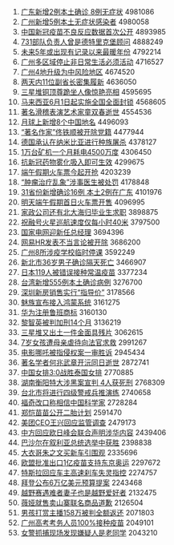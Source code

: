 1. [广东新增2例本土确诊 8例无症状](http://www.baidu.com/baidu?cl=3&tn=SE_baiduhomet8_jmjb7mjw&rsv_dl=fyb_top&fr=top1000&wd=%B9%E3%B6%AB%D0%C2%D4%F62%C0%FD%B1%BE%CD%C1%C8%B7%D5%EF%208%C0%FD%CE%DE%D6%A2%D7%B4) 4981086
1. [广州新增5例本土无症状感染者](http://www.baidu.com/baidu?cl=3&tn=SE_baiduhomet8_jmjb7mjw&rsv_dl=fyb_top&fr=top1000&wd=%B9%E3%D6%DD%D0%C2%D4%F65%C0%FD%B1%BE%CD%C1%CE%DE%D6%A2%D7%B4%B8%D0%C8%BE%D5%DF) 4980058
1. [中国新冠疫苗不良反应数据首次公开](http://www.baidu.com/baidu?cl=3&tn=SE_baiduhomet8_jmjb7mjw&rsv_dl=fyb_top&fr=top1000&wd=%D6%D0%B9%FA%D0%C2%B9%DA%D2%DF%C3%E7%B2%BB%C1%BC%B7%B4%D3%A6%CA%FD%BE%DD%CA%D7%B4%CE%B9%AB%BF%AA) 4893985
1. [731部队负责人曾是德特里克堡顾问](http://www.baidu.com/baidu?cl=3&tn=SE_baiduhomet8_jmjb7mjw&rsv_dl=fyb_top&fr=top1000&wd=731%B2%BF%B6%D3%B8%BA%D4%F0%C8%CB%D4%F8%CA%C7%B5%C2%CC%D8%C0%EF%BF%CB%B1%A4%B9%CB%CE%CA) 4888249
1. [未来5年或出现有记录以来最暖年份](http://www.baidu.com/baidu?cl=3&tn=SE_baiduhomet8_jmjb7mjw&rsv_dl=fyb_top&fr=top1000&wd=%CE%B4%C0%B45%C4%EA%BB%F2%B3%F6%CF%D6%D3%D0%BC%C7%C2%BC%D2%D4%C0%B4%D7%EE%C5%AF%C4%EA%B7%DD) 4792214
1. [广州多区域停止非日常生活必须活动](http://www.baidu.com/baidu?cl=3&tn=SE_baiduhomet8_jmjb7mjw&rsv_dl=fyb_top&fr=top1000&wd=%B9%E3%D6%DD%B6%E0%C7%F8%D3%F2%CD%A3%D6%B9%B7%C7%C8%D5%B3%A3%C9%FA%BB%EE%B1%D8%D0%EB%BB%EE%B6%AF) 4716527
1. [广州4地升级为中风险地区](http://www.baidu.com/baidu?cl=3&tn=SE_baiduhomet8_jmjb7mjw&rsv_dl=fyb_top&fr=top1000&wd=%B9%E3%D6%DD4%B5%D8%C9%FD%BC%B6%CE%AA%D6%D0%B7%E7%CF%D5%B5%D8%C7%F8) 4674520
1. [两天内11位副省长密集履新](http://www.baidu.com/baidu?cl=3&tn=SE_baiduhomet8_jmjb7mjw&rsv_dl=fyb_top&fr=top1000&wd=%C1%BD%CC%EC%C4%DA11%CE%BB%B8%B1%CA%A1%B3%A4%C3%DC%BC%AF%C2%C4%D0%C2) 4636050
1. [三星堆铜顶尊跪坐人像惊艳亮相](http://www.baidu.com/baidu?cl=3&tn=SE_baiduhomet8_jmjb7mjw&rsv_dl=fyb_top&fr=top1000&wd=%C8%FD%D0%C7%B6%D1%CD%AD%B6%A5%D7%F0%B9%F2%D7%F8%C8%CB%CF%F1%BE%AA%D1%DE%C1%C1%CF%E0) 4595695
1. [马来西亚6月1日起实施全国全面封锁](http://www.baidu.com/baidu?cl=3&tn=SE_baiduhomet8_jmjb7mjw&rsv_dl=fyb_top&fr=top1000&wd=%C2%ED%C0%B4%CE%F7%D1%C76%D4%C21%C8%D5%C6%F0%CA%B5%CA%A9%C8%AB%B9%FA%C8%AB%C3%E6%B7%E2%CB%F8) 4568605
1. [著名滑稽表演艺术家童双春逝世](http://www.baidu.com/baidu?cl=3&tn=SE_baiduhomet8_jmjb7mjw&rsv_dl=fyb_top&fr=top1000&wd=%D6%F8%C3%FB%BB%AC%BB%FC%B1%ED%D1%DD%D2%D5%CA%F5%BC%D2%CD%AF%CB%AB%B4%BA%CA%C5%CA%C0) 4554536
1. [月球上新增8个中国地名](http://www.baidu.com/baidu?cl=3&tn=SE_baiduhomet8_jmjb7mjw&rsv_dl=fyb_top&fr=top1000&wd=%D4%C2%C7%F2%C9%CF%D0%C2%D4%F68%B8%F6%D6%D0%B9%FA%B5%D8%C3%FB) 4496093
1. [“著名作家”佟铁顺被开除党籍](http://www.baidu.com/baidu?cl=3&tn=SE_baiduhomet8_jmjb7mjw&rsv_dl=fyb_top&fr=top1000&wd=%A1%B0%D6%F8%C3%FB%D7%F7%BC%D2%A1%B1%D9%A1%CC%FA%CB%B3%B1%BB%BF%AA%B3%FD%B5%B3%BC%AE) 4477944
1. [德国承认在纳米比亚进行种族屠杀](http://www.baidu.com/baidu?cl=3&tn=SE_baiduhomet8_jmjb7mjw&rsv_dl=fyb_top&fr=top1000&wd=%B5%C2%B9%FA%B3%D0%C8%CF%D4%DA%C4%C9%C3%D7%B1%C8%D1%C7%BD%F8%D0%D0%D6%D6%D7%E5%CD%C0%C9%B1) 4378127
1. [1万台矿机一个月耗电4500万度](http://www.baidu.com/baidu?cl=3&tn=SE_baiduhomet8_jmjb7mjw&rsv_dl=fyb_top&fr=top1000&wd=1%CD%F2%CC%A8%BF%F3%BB%FA%D2%BB%B8%F6%D4%C2%BA%C4%B5%E74500%CD%F2%B6%C8) 4306450
1. [抗新冠药物雾化吸入即可生效](http://www.baidu.com/baidu?cl=3&tn=SE_baiduhomet8_jmjb7mjw&rsv_dl=fyb_top&fr=top1000&wd=%BF%B9%D0%C2%B9%DA%D2%A9%CE%EF%CE%ED%BB%AF%CE%FC%C8%EB%BC%B4%BF%C9%C9%FA%D0%A7) 4299675
1. [端午假期火车票今起开抢](http://www.baidu.com/baidu?cl=3&tn=SE_baiduhomet8_jmjb7mjw&rsv_dl=fyb_top&fr=top1000&wd=%B6%CB%CE%E7%BC%D9%C6%DA%BB%F0%B3%B5%C6%B1%BD%F1%C6%F0%BF%AA%C7%C0) 4203239
1. [“肿瘤治疗乱象”涉事医生被处罚](http://www.baidu.com/baidu?cl=3&tn=SE_baiduhomet8_jmjb7mjw&rsv_dl=fyb_top&fr=top1000&wd=%A1%B0%D6%D7%C1%F6%D6%CE%C1%C6%C2%D2%CF%F3%A1%B1%C9%E6%CA%C2%D2%BD%C9%FA%B1%BB%B4%A6%B7%A3) 4178848
1. [31省份新增确诊16例 本土2例在广东](http://www.baidu.com/baidu?cl=3&tn=SE_baiduhomet8_jmjb7mjw&rsv_dl=fyb_top&fr=top1000&wd=31%CA%A1%B7%DD%D0%C2%D4%F6%C8%B7%D5%EF16%C0%FD%20%B1%BE%CD%C12%C0%FD%D4%DA%B9%E3%B6%AB) 4101976
1. [明天端午假期首日火车票开售](http://www.baidu.com/baidu?cl=3&tn=SE_baiduhomet8_jmjb7mjw&rsv_dl=fyb_top&fr=top1000&wd=%C3%F7%CC%EC%B6%CB%CE%E7%BC%D9%C6%DA%CA%D7%C8%D5%BB%F0%B3%B5%C6%B1%BF%AA%CA%DB) 4096995
1. [家政公司还有北大海归毕业生求职](http://www.baidu.com/baidu?cl=3&tn=SE_baiduhomet8_jmjb7mjw&rsv_dl=fyb_top&fr=top1000&wd=%BC%D2%D5%FE%B9%AB%CB%BE%BB%B9%D3%D0%B1%B1%B4%F3%BA%A3%B9%E9%B1%CF%D2%B5%C9%FA%C7%F3%D6%B0) 3898875
1. [祝融号火星巡航速度仅每小时40米](http://www.baidu.com/baidu?cl=3&tn=SE_baiduhomet8_jmjb7mjw&rsv_dl=fyb_top&fr=top1000&wd=%D7%A3%C8%DA%BA%C5%BB%F0%D0%C7%D1%B2%BA%BD%CB%D9%B6%C8%BD%F6%C3%BF%D0%A1%CA%B140%C3%D7) 3797500
1. [国家电网迎新任总经理](http://www.baidu.com/baidu?cl=3&tn=SE_baiduhomet8_jmjb7mjw&rsv_dl=fyb_top&fr=top1000&wd=%B9%FA%BC%D2%B5%E7%CD%F8%D3%AD%D0%C2%C8%CE%D7%DC%BE%AD%C0%ED) 3694396
1. [网易HR发表不当言论被开除](http://www.baidu.com/baidu?cl=3&tn=SE_baiduhomet8_jmjb7mjw&rsv_dl=fyb_top&fr=top1000&wd=%CD%F8%D2%D7HR%B7%A2%B1%ED%B2%BB%B5%B1%D1%D4%C2%DB%B1%BB%BF%AA%B3%FD) 3686200
1. [广州8所涉疫学校临时停课](http://www.baidu.com/baidu?cl=3&tn=SE_baiduhomet8_jmjb7mjw&rsv_dl=fyb_top&fr=top1000&wd=%B9%E3%D6%DD8%CB%F9%C9%E6%D2%DF%D1%A7%D0%A3%C1%D9%CA%B1%CD%A3%BF%CE) 3592249
1. [新北市36岁男子确诊隔天死亡](http://www.baidu.com/baidu?cl=3&tn=SE_baiduhomet8_jmjb7mjw&rsv_dl=fyb_top&fr=top1000&wd=%D0%C2%B1%B1%CA%D036%CB%EA%C4%D0%D7%D3%C8%B7%D5%EF%B8%F4%CC%EC%CB%C0%CD%F6) 3466907
1. [日本119人被错误接种常温疫苗](http://www.baidu.com/baidu?cl=3&tn=SE_baiduhomet8_jmjb7mjw&rsv_dl=fyb_top&fr=top1000&wd=%C8%D5%B1%BE119%C8%CB%B1%BB%B4%ED%CE%F3%BD%D3%D6%D6%B3%A3%CE%C2%D2%DF%C3%E7) 3377234
1. [台湾新增555例本土确诊病例](http://www.baidu.com/baidu?cl=3&tn=SE_baiduhomet8_jmjb7mjw&rsv_dl=fyb_top&fr=top1000&wd=%CC%A8%CD%E5%D0%C2%D4%F6555%C0%FD%B1%BE%CD%C1%C8%B7%D5%EF%B2%A1%C0%FD) 3276700
1. [深圳新房销售实行“指导价”](http://www.baidu.com/baidu?cl=3&tn=SE_baiduhomet8_jmjb7mjw&rsv_dl=fyb_top&fr=top1000&wd=%C9%EE%DB%DA%D0%C2%B7%BF%CF%FA%CA%DB%CA%B5%D0%D0%A1%B0%D6%B8%B5%BC%BC%DB%A1%B1) 3178566
1. [魅族宣布接入鸿蒙系统](http://www.baidu.com/baidu?cl=3&tn=SE_baiduhomet8_jmjb7mjw&rsv_dl=fyb_top&fr=top1000&wd=%F7%C8%D7%E5%D0%FB%B2%BC%BD%D3%C8%EB%BA%E8%C3%C9%CF%B5%CD%B3) 3161275
1. [华为注册鲁班商标](http://www.baidu.com/baidu?cl=3&tn=SE_baiduhomet8_jmjb7mjw&rsv_dl=fyb_top&fr=top1000&wd=%BB%AA%CE%AA%D7%A2%B2%E1%C2%B3%B0%E0%C9%CC%B1%EA) 3160130
1. [黎智英被判加刑14个月](http://www.baidu.com/baidu?cl=3&tn=SE_baiduhomet8_jmjb7mjw&rsv_dl=fyb_top&fr=top1000&wd=%C0%E8%D6%C7%D3%A2%B1%BB%C5%D0%BC%D3%D0%CC14%B8%F6%D4%C2) 3136219
1. [三星堆又出土一件金面具残片](http://www.baidu.com/baidu?cl=3&tn=SE_baiduhomet8_jmjb7mjw&rsv_dl=fyb_top&fr=top1000&wd=%C8%FD%D0%C7%B6%D1%D3%D6%B3%F6%CD%C1%D2%BB%BC%FE%BD%F0%C3%E6%BE%DF%B2%D0%C6%AC) 3062615
1. [7岁女孩遭母亲虐待向法官求救](http://www.baidu.com/baidu?cl=3&tn=SE_baiduhomet8_jmjb7mjw&rsv_dl=fyb_top&fr=top1000&wd=7%CB%EA%C5%AE%BA%A2%D4%E2%C4%B8%C7%D7%C5%B0%B4%FD%CF%F2%B7%A8%B9%D9%C7%F3%BE%C8) 2991267
1. [电影哪吒被指侵权案一审胜诉](http://www.baidu.com/baidu?cl=3&tn=SE_baiduhomet8_jmjb7mjw&rsv_dl=fyb_top&fr=top1000&wd=%B5%E7%D3%B0%C4%C4%DF%B8%B1%BB%D6%B8%C7%D6%C8%A8%B0%B8%D2%BB%C9%F3%CA%A4%CB%DF) 2945434
1. [著名学者何兆武章开沅同日逝世](http://www.baidu.com/baidu?cl=3&tn=SE_baiduhomet8_jmjb7mjw&rsv_dl=fyb_top&fr=top1000&wd=%D6%F8%C3%FB%D1%A7%D5%DF%BA%CE%D5%D7%CE%E4%D5%C2%BF%AA%E3%E4%CD%AC%C8%D5%CA%C5%CA%C0) 2872741
1. [中国女排3:0战胜泰国女排](http://www.baidu.com/baidu?cl=3&tn=SE_baiduhomet8_jmjb7mjw&rsv_dl=fyb_top&fr=top1000&wd=%D6%D0%B9%FA%C5%AE%C5%C53%3A0%D5%BD%CA%A4%CC%A9%B9%FA%C5%AE%C5%C5) 2770885
1. [湖南衡阳特大涉黑案宣判 4人获死刑](http://www.baidu.com/baidu?cl=3&tn=SE_baiduhomet8_jmjb7mjw&rsv_dl=fyb_top&fr=top1000&wd=%BA%FE%C4%CF%BA%E2%D1%F4%CC%D8%B4%F3%C9%E6%BA%DA%B0%B8%D0%FB%C5%D0%204%C8%CB%BB%F1%CB%C0%D0%CC) 2768309
1. [台北市将进行四级警戒兵推演练](http://www.baidu.com/baidu?cl=3&tn=SE_baiduhomet8_jmjb7mjw&rsv_dl=fyb_top&fr=top1000&wd=%CC%A8%B1%B1%CA%D0%BD%AB%BD%F8%D0%D0%CB%C4%BC%B6%BE%AF%BD%E4%B1%F8%CD%C6%D1%DD%C1%B7) 2740658
1. [福奇改口称相信中国科学家](http://www.baidu.com/baidu?cl=3&tn=SE_baiduhomet8_jmjb7mjw&rsv_dl=fyb_top&fr=top1000&wd=%B8%A3%C6%E6%B8%C4%BF%DA%B3%C6%CF%E0%D0%C5%D6%D0%B9%FA%BF%C6%D1%A7%BC%D2) 2728284
1. [郑恺苗苗公开二胎计划](http://www.baidu.com/baidu?cl=3&tn=SE_baiduhomet8_jmjb7mjw&rsv_dl=fyb_top&fr=top1000&wd=%D6%A3%E2%FD%C3%E7%C3%E7%B9%AB%BF%AA%B6%FE%CC%A5%BC%C6%BB%AE) 2591470
1. [美团CEO王兴回应监管调查](http://www.baidu.com/baidu?cl=3&tn=SE_baiduhomet8_jmjb7mjw&rsv_dl=fyb_top&fr=top1000&wd=%C3%C0%CD%C5CEO%CD%F5%D0%CB%BB%D8%D3%A6%BC%E0%B9%DC%B5%F7%B2%E9) 2479173
1. [中方回应欧日峰会联合声明涉华内容](http://www.baidu.com/baidu?cl=3&tn=SE_baiduhomet8_jmjb7mjw&rsv_dl=fyb_top&fr=top1000&wd=%D6%D0%B7%BD%BB%D8%D3%A6%C5%B7%C8%D5%B7%E5%BB%E1%C1%AA%BA%CF%C9%F9%C3%F7%C9%E6%BB%AA%C4%DA%C8%DD) 2439406
1. [巴沙尔在叙利亚总统选举中获胜](http://www.baidu.com/baidu?cl=3&tn=SE_baiduhomet8_jmjb7mjw&rsv_dl=fyb_top&fr=top1000&wd=%B0%CD%C9%B3%B6%FB%D4%DA%D0%F0%C0%FB%D1%C7%D7%DC%CD%B3%D1%A1%BE%D9%D6%D0%BB%F1%CA%A4) 2398838
1. [大衣哥朱之文买新车引围观](http://www.baidu.com/baidu?cl=3&tn=SE_baiduhomet8_jmjb7mjw&rsv_dl=fyb_top&fr=top1000&wd=%B4%F3%D2%C2%B8%E7%D6%EC%D6%AE%CE%C4%C2%F2%D0%C2%B3%B5%D2%FD%CE%A7%B9%DB) 2335696
1. [欧盟批准出口1亿疫苗支持东京奥运](http://www.baidu.com/baidu?cl=3&tn=SE_baiduhomet8_jmjb7mjw&rsv_dl=fyb_top&fr=top1000&wd=%C5%B7%C3%CB%C5%FA%D7%BC%B3%F6%BF%DA1%D2%DA%D2%DF%C3%E7%D6%A7%B3%D6%B6%AB%BE%A9%B0%C2%D4%CB) 2297672
1. [特斯拉回应车主高速刹车失灵指控](http://www.baidu.com/baidu?cl=3&tn=SE_baiduhomet8_jmjb7mjw&rsv_dl=fyb_top&fr=top1000&wd=%CC%D8%CB%B9%C0%AD%BB%D8%D3%A6%B3%B5%D6%F7%B8%DF%CB%D9%C9%B2%B3%B5%CA%A7%C1%E9%D6%B8%BF%D8) 2274757
1. [拜登公布6万亿美元预算提案](http://www.baidu.com/baidu?cl=3&tn=SE_baiduhomet8_jmjb7mjw&rsv_dl=fyb_top&fr=top1000&wd=%B0%DD%B5%C7%B9%AB%B2%BC6%CD%F2%D2%DA%C3%C0%D4%AA%D4%A4%CB%E3%CC%E1%B0%B8) 2243468
1. [越野赛遇难者妻子也是越野爱好者](http://www.baidu.com/baidu?cl=3&tn=SE_baiduhomet8_jmjb7mjw&rsv_dl=fyb_top&fr=top1000&wd=%D4%BD%D2%B0%C8%FC%D3%F6%C4%D1%D5%DF%C6%DE%D7%D3%D2%B2%CA%C7%D4%BD%D2%B0%B0%AE%BA%C3%D5%DF) 2132475
1. [薇娅就售卖山寨联名商品道歉](http://www.baidu.com/baidu?cl=3&tn=SE_baiduhomet8_jmjb7mjw&rsv_dl=fyb_top&fr=top1000&wd=%DE%B1%E6%AB%BE%CD%CA%DB%C2%F4%C9%BD%D5%AF%C1%AA%C3%FB%C9%CC%C6%B7%B5%C0%C7%B8) 2126504
1. [男孩打赏主播158万被判全额返还](http://www.baidu.com/baidu?cl=3&tn=SE_baiduhomet8_jmjb7mjw&rsv_dl=fyb_top&fr=top1000&wd=%C4%D0%BA%A2%B4%F2%C9%CD%D6%F7%B2%A5158%CD%F2%B1%BB%C5%D0%C8%AB%B6%EE%B7%B5%BB%B9) 2071803
1. [广州高考考务人员100%接种疫苗](http://www.baidu.com/baidu?cl=3&tn=SE_baiduhomet8_jmjb7mjw&rsv_dl=fyb_top&fr=top1000&wd=%B9%E3%D6%DD%B8%DF%BF%BC%BF%BC%CE%F1%C8%CB%D4%B1100%25%BD%D3%D6%D6%D2%DF%C3%E7) 2049101
1. [女警抓捕现场发现嫌疑人是老同学](http://www.baidu.com/baidu?cl=3&tn=SE_baiduhomet8_jmjb7mjw&rsv_dl=fyb_top&fr=top1000&wd=%C5%AE%BE%AF%D7%A5%B2%B6%CF%D6%B3%A1%B7%A2%CF%D6%CF%D3%D2%C9%C8%CB%CA%C7%C0%CF%CD%AC%D1%A7) 2043210